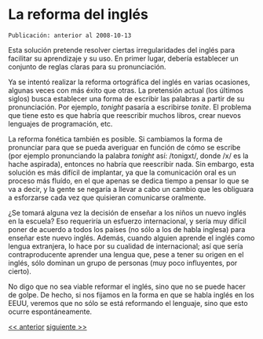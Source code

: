 # La reforma del inglés

`Publicación: anterior al 2008-10-13`

Esta solución pretende resolver ciertas irregularidades del inglés para facilitar su aprendizaje y su uso. En primer lugar, debería establecer un conjunto de reglas claras para su pronunciación.

Ya se intentó realizar la reforma ortográfica del inglés en varias ocasiones, algunas veces con más éxito que otras. La pretensión actual (los últimos siglos) busca establecer una forma de escribir las palabras a partir de su pronunciación. Por ejemplo, *tonight* pasaría a escribirse *tonite*. El problema que tiene esto es que habría que reescribir muchos libros, crear nuevos lenguajes de programación, etc.

La reforma fonética también es posible. Si cambiamos la forma de pronunciar para que se pueda averiguar en función de cómo se escribe (por ejemplo pronunciando la palabra *tonight* así: /tonigxt/, donde /x/ es la hache aspirada), entonces no habría que reescribir nada. Sin embargo, esta solución es más difícil de implantar, ya que la comunicación oral es un proceso más fluído, en el que apenas se dedica tiempo a pensar lo que se va a decir, y la gente se negaría a llevar a cabo un cambio que les obliguara a esforzarse cada vez que quisieran comunicarse oralmente.

¿Se tomará alguna vez la decisión de enseñar a los niños un nuevo inglés en la escuela? Eso requeriría un esfuerzo internacional, y sería muy difícil poner de acuerdo a todos los países (no sólo a los de habla inglesa) para enseñar este nuevo inglés. Además, cuando alguien aprende el inglés como lengua extranjera, lo hace por su cualidad de internacional; así que sería contraproducente aprender una lengua que, pese a tener su origen en el inglés, sólo dominan un grupo de personas (muy poco influyentes, por cierto).

No digo que no sea viable reformar el inglés, sino que no se puede hacer de golpe. De hecho, si nos fijamos en la forma en que se habla inglés en los EEUU, veremos que no sólo se está reformando el lenguaje, sino que esto ocurre espontáneamente.

[<< anterior](04.Una_lengua_construihda.md) [siguiente >>](06.La_convergencia_de_las_lenguas.md)
